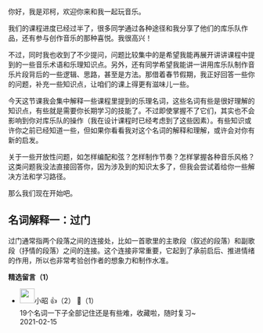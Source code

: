 你好，我是邓柯，欢迎你来和我一起玩音乐。

我们的课程进度已经过半了，很多同学通过各种途径和我分享了他们的库乐队作品，还有参与创作音乐的那种喜悦。我很高兴！

不过，同时我也收到了不少提问，问题比较集中的是希望我能再展开讲讲课程中提到的一些音乐术语和乐理知识点。另外，还有同学希望我能讲一讲用库乐队制作音乐片段背后的一些逻辑、思路，甚至是方法。那借着春节假期，我正好回答一些你的问题，补充一些知识点，让咱们的课上得更有滋味儿一些。

今天这节课我会集中解释一些课程里提到的乐理名词，这些名词有些是很好理解的知识点，有些就是需要你长期学习的技能了。不过即使掌握不了它们，其实也不会影响到你对库乐队的操作（我在设计课程时已经考虑到了这些因素）。有些知识或许你之前已经知道一些，但如果你看看我对这个名词的解释和理解，或许会对你有新的启发。

关于一些开放性问题，如怎样编配和弦？怎样制作节奏？怎样掌握各种音乐风格？这类问题我没法直接回答你，因为涉及到的知识太多了，但我会尝试着给你一些解决方法和学习路径。

那么我们现在开始吧。

## 名词解释一：过门

过门通常指两个段落之间的连接处，比如一首歌里的主歌段（叙述的段落）和副歌段（抒情的段落）之间的连接。这个连接非常重要，它起到了承前启后、推进情绪的作用，所以也非常考验创作者的想象力和制作水准。
<div><strong>精选留言（1）</strong></div><ul>
<li><img src="https://static001.geekbang.org/account/avatar/00/14/3f/39/a4c2154b.jpg" width="30px"><span>小昭</span> 👍（2） 💬（1）<div>19个名词一下子全部记住还是有些难，收藏啦，随时复习~</div>2021-02-15</li><br/>
</ul>